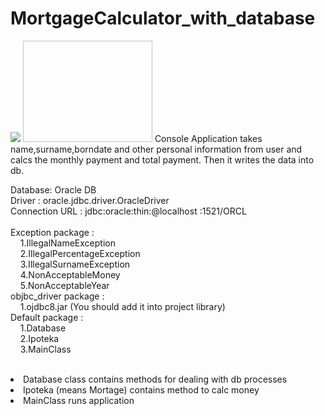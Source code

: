 # MortgageCalculator_with_database
 <img src="https://www.oracle.com/webfolder/technetwork/tutorials/obe/db/12c/r1/odb_quickstart/images/oracle%20database.gif">
 <img  height="162px" width="207px"  "src="https://www.ophtek.com/wp-content/uploads/2014/08/java_tech.jpg">
Console Application takes name,surname,borndate and other personal information from user and calcs the monthly payment and total payment.
Then it writes the data into db.<br>

Database: Oracle DB <br>
Driver : oracle.jdbc.driver.OracleDriver <br>
Connection URL : jdbc:oracle:thin:@localhost <or ip>:1521/ORCL <br>
 <br>
Exception package : <br>
              &nbsp;    &nbsp;  1.IllegalNameException <br>
              &nbsp;    &nbsp;  2.IllegalPercentageException <br>
              &nbsp;    &nbsp;  3.IllegalSurnameException <br>
              &nbsp;    &nbsp;  4.NonAcceptableMoney <br>
              &nbsp;    &nbsp;  5.NonAcceptableYear <br>
objbc_driver package : <br>
              &nbsp;    &nbsp; 1.ojdbc8.jar (You should add it into project library) <br>
Default package : <br>
              &nbsp; &nbsp;  1.Database <br>
              &nbsp; &nbsp;   2.Ipoteka <br>
              &nbsp;  &nbsp;   3.MainClass <br>
                   <br>
<li>Database class contains methods for dealing with db processes <br></li>
<li>Ipoteka (means Mortage) contains method to calc money <br></li>
<li>MainClass runs application <br></li>
